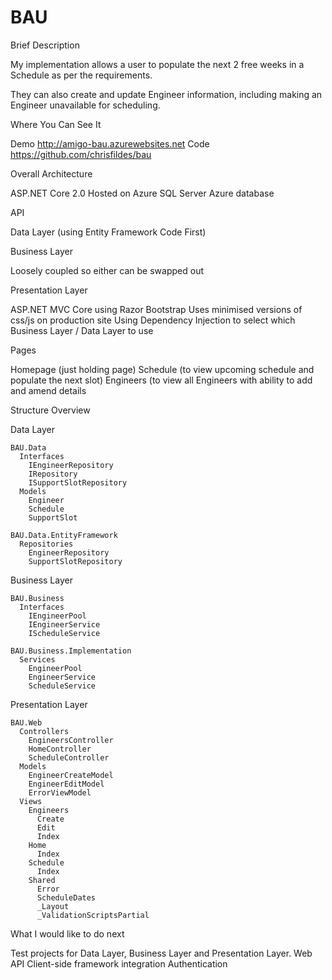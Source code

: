 # BAU

Brief Description

  My implementation allows a user to populate the next 2 free weeks in a Schedule as per the requirements. 

  They can also create and update Engineer information, including making an Engineer unavailable for scheduling.

Where You Can See It

  Demo http://amigo-bau.azurewebsites.net
  Code https://github.com/chrisfildes/bau

Overall Architecture
  
  ASP.NET Core 2.0
  Hosted on Azure
  SQL Server Azure database

API

  Data Layer (using Entity Framework Code First)

Business Layer

  Loosely coupled so either can be swapped out

Presentation Layer
  
  ASP.NET MVC Core using Razor
  Bootstrap 
  Uses minimised versions of css/js on production site
  Using Dependency Injection to select which Business Layer / Data Layer to use

Pages
  
  Homepage (just holding page)
  Schedule (to view upcoming schedule and populate the next slot)
  Engineers (to view all Engineers with ability to add and amend details
  
Structure Overview

  Data Layer

    BAU.Data
      Interfaces
        IEngineerRepository
        IRepository
        ISupportSlotRepository
      Models
        Engineer
        Schedule
        SupportSlot
    
    BAU.Data.EntityFramework
      Repositories
        EngineerRepository
        SupportSlotRepository 
  
  Business Layer
    
    BAU.Business
      Interfaces
        IEngineerPool
        IEngineerService
        IScheduleService
    
    BAU.Business.Implementation 
      Services
        EngineerPool
        EngineerService
        ScheduleService
    
   Presentation Layer
    
    BAU.Web
      Controllers
        EngineersController
        HomeController
        ScheduleController
      Models
        EngineerCreateModel
        EngineerEditModel
        ErrorViewModel
      Views
        Engineers
          Create
          Edit
          Index
        Home
          Index 
        Schedule
          Index
        Shared
          Error
          ScheduleDates
          _Layout
          _ValidationScriptsPartial

What I would like to do next

  Test projects for Data Layer, Business Layer and Presentation Layer.
  Web API 
  Client-side framework integration 
  Authentication 
